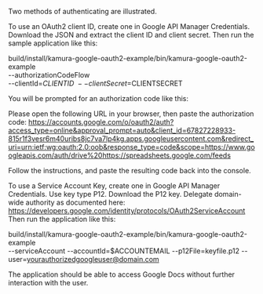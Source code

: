 
Two methods of authenticating are illustrated.

To use an OAuth2 client ID, create one in Google API Manager Credentials.
Download the JSON and extract the client ID and client secret.
Then run the sample application like this:

build/install/kamura-google-oauth2-example/bin/kamura-google-oauth2-example \
  --authorizationCodeFlow \
  --clientId=$CLIENTID \
  --clientSecret=$CLIENTSECRET

You will be prompted for an authorization code like this:

Please open the following URL in your browser, then paste the authorization code:
  https://accounts.google.com/o/oauth2/auth?access_type=online&approval_prompt=auto&client_id=67827228933-815r1f3vesr6m40uribs8jc7va7lp4kg.apps.googleusercontent.com&redirect_uri=urn:ietf:wg:oauth:2.0:oob&response_type=code&scope=https://www.googleapis.com/auth/drive%20https://spreadsheets.google.com/feeds

Follow the instructions, and paste the resulting code back into the console.

To use a Service Account Key, create one in Google API Manager Credentials.
Use key type P12.
Download the P12 key.
Delegate domain-wide authority as documented here: https://developers.google.com/identity/protocols/OAuth2ServiceAccount
Then run the application like this:

build/install/kamura-google-oauth2-example/bin/kamura-google-oauth2-example \
  --serviceAccount
  --accountId=$ACCOUNTEMAIL
  --p12File=keyfile.p12
  --user=yourauthorizedgoogleuser@domain.com

The application should be able to access Google Docs without further interaction with the user.

